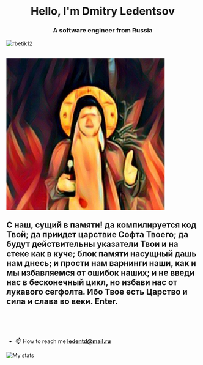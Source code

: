 


<!DOCTYPE html>
<html lang="en">
<head>
    <meta charset="UTF-8">
    <meta name="viewport" content=
          "width=device-width, initial-scale=1.0">
    <link rel="stylesheet" href="style.css">
</head>
<body>
<h1 align="center">Hello, I'm Dmitry Ledentsov</h1>
<h3 align="center">A software engineer from Russia</h3>

<p align="left"> <img src="https://komarev.com/ghpvc/?username=DmitryLedentsov&label=Profile%20views&color=0e75b6&style=flat" alt="rbetik12" /> </p>




<h2>
<img src="me.png" alt="rbetik12" /> </p>
C наш, сущий в памяти! 
да компилируется код Твой; 
да приидет царствие Софта Твоего;
да будут действительны указатели Твои 
и на стеке как в куче; 
блок памяти насущный дашь нам днесь; 
и прости нам варнинги наши,
как и мы избавляемся от ошибок наших; 
и не введи нас в бесконечный цикл, 
но избави нас от лукавого сегфолта. 
Ибо Твое есть Царство и сила и слава во веки. 
Enter.
</h2>
<br><br> 
<br>

- 📫 How to reach me **ledentd@mail.ru**

![My stats](https://github-readme-stats.vercel.app/api?username=DmitryLedentsov&show_icons=true&count_private=true&theme=radical)


</body>
</html>



